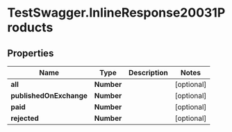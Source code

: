 # TestSwagger.InlineResponse20031Products

## Properties

Name | Type | Description | Notes
------------ | ------------- | ------------- | -------------
**all** | **Number** |  | [optional] 
**publishedOnExchange** | **Number** |  | [optional] 
**paid** | **Number** |  | [optional] 
**rejected** | **Number** |  | [optional] 


